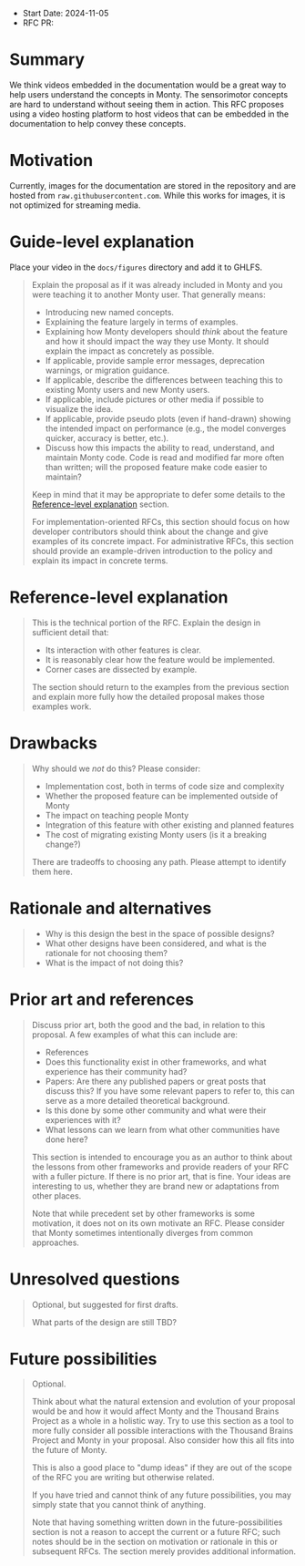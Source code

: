 - Start Date: 2024-11-05
- RFC PR: 

# Summary
[summary]: #summary

We think videos embedded in the documentation would be a great way to help users understand the concepts in Monty.
The sensorimotor concepts are hard to understand without seeing them in action.
This RFC proposes using a video hosting platform to host videos that can be embedded in the documentation to help convey these concepts.

# Motivation
[motivation]: #motivation

Currently, images for the documentation are stored in the repository and are hosted from `raw.githubusercontent.com`.  While this works for images, it is not optimized for streaming media.


# Guide-level explanation
[guide-level-explanation]: #guide-level-explanation

Place your video in the `docs/figures` directory and add it to GHLFS.

> Explain the proposal as if it was already included in Monty and you were teaching it to another Monty user. That generally means:
> 
> - Introducing new named concepts.
> - Explaining the feature largely in terms of examples.
> - Explaining how Monty developers should *think* about the feature and how it should impact the way they use Monty. It should explain the impact as concretely as possible.
> - If applicable, provide sample error messages, deprecation warnings, or migration guidance.
> - If applicable, describe the differences between teaching this to existing Monty users and new Monty users.
> - If applicable, include pictures or other media if possible to visualize the idea.
> - If applicable, provide pseudo plots (even if hand-drawn) showing the intended impact on performance (e.g., the model converges quicker, accuracy is better, etc.).
> - Discuss how this impacts the ability to read, understand, and maintain Monty code. Code is read and modified far more often than written; will the proposed feature make code easier to maintain?
> 
> Keep in mind that it may be appropriate to defer some details to the [Reference-level explanation](#reference-level-explanation) section. 
> 
> For implementation-oriented RFCs, this section should focus on how developer contributors should think about the change and give examples of its concrete impact. For administrative RFCs, this section should provide an example-driven introduction to the policy and explain its impact in concrete terms.

# Reference-level explanation
[reference-level-explanation]: #reference-level-explanation

> This is the technical portion of the RFC. Explain the design in sufficient detail that:
> 
> - Its interaction with other features is clear.
> - It is reasonably clear how the feature would be implemented.
> - Corner cases are dissected by example.
> 
> The section should return to the examples from the previous section and explain more fully how the detailed proposal makes those examples work.

# Drawbacks
[drawbacks]: #drawbacks

> Why should we *not* do this? Please consider:
> 
> - Implementation cost, both in terms of code size and complexity
> - Whether the proposed feature can be implemented outside of Monty
> - The impact on teaching people Monty
> - Integration of this feature with other existing and planned features
> - The cost of migrating existing Monty users (is it a breaking change?)
> 
> There are tradeoffs to choosing any path. Please attempt to identify them here.

# Rationale and alternatives
[rationale-and-alternatives]: #rationale-and-alternatives

> - Why is this design the best in the space of possible designs?
> - What other designs have been considered, and what is the rationale for not choosing them?
> - What is the impact of not doing this?

# Prior art and references
[prior-art-and-references]: #prior-art-and-references

> Discuss prior art, both the good and the bad, in relation to this proposal.
> A few examples of what this can include are:
> 
> - References
> - Does this functionality exist in other frameworks, and what experience has their community had?
> - Papers: Are there any published papers or great posts that discuss this? If you have some relevant papers to refer to, this can serve as a more detailed theoretical background.
> - Is this done by some other community and what were their experiences with it?
> - What lessons can we learn from what other communities have done here?
> 
> This section is intended to encourage you as an author to think about the lessons from other frameworks and provide readers of your RFC with a fuller picture.
> If there is no prior art, that is fine. Your ideas are interesting to us, whether they are brand new or adaptations from other places.
> 
> Note that while precedent set by other frameworks is some motivation, it does not on its own motivate an RFC.
> Please consider that Monty sometimes intentionally diverges from common approaches.

# Unresolved questions
[unresolved-questions]: #unresolved-questions

> Optional, but suggested for first drafts. 
> 
> What parts of the design are still TBD?

# Future possibilities
[future-possibilities]: #future-possibilities

> Optional. 
> 
> Think about what the natural extension and evolution of your proposal would
> be and how it would affect Monty and the Thousand Brains Project as a whole in a holistic way. 
> Try to use this section as a tool to more fully consider all possible
> interactions with the Thousand Brains Project and Monty in your proposal.
> Also consider how this all fits into the future of Monty.
> 
> This is also a good place to "dump ideas" if they are out of the scope of the
> RFC you are writing but otherwise related.
> 
> If you have tried and cannot think of any future possibilities,
> you may simply state that you cannot think of anything.
> 
> Note that having something written down in the future-possibilities section
> is not a reason to accept the current or a future RFC; such notes should be
> in the section on motivation or rationale in this or subsequent RFCs.
> The section merely provides additional information.